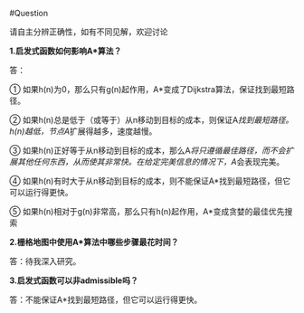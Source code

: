 #Question

请自主分辨正确性，如有不同见解，欢迎讨论

**1.启发式函数如何影响A*算法？**

答：

① 如果h(n)为0，那么只有g(n)起作用，A*变成了Dijkstra算法，保证找到最短路径。

② 如果h(n)总是低于（或等于）从n移动到目标的成本，则保证A*找到最短路径。h(n)越低，节点A*扩展得越多，速度越慢。

③ 如果h(n)正好等于从n移动到目标的成本，那么A*将只遵循最佳路径，而不会扩展其他任何东西，从而使其非常快。在给定完美信息的情况下，A*会表现完美。

④ 如果h(n)有时大于从n移动到目标的成本，则不能保证A*找到最短路径，但它可以运行得更快。

⑤ 如果h(n)相对于g(n)非常高，那么只有h(n)起作用，A*变成贪婪的最佳优先搜索

**2.栅格地图中使用A*算法中哪些步骤最花时间？**

答：待我深入研究。

**3.启发式函数可以非admissible吗？**

答：不能保证A*找到最短路径，但它可以运行得更快。